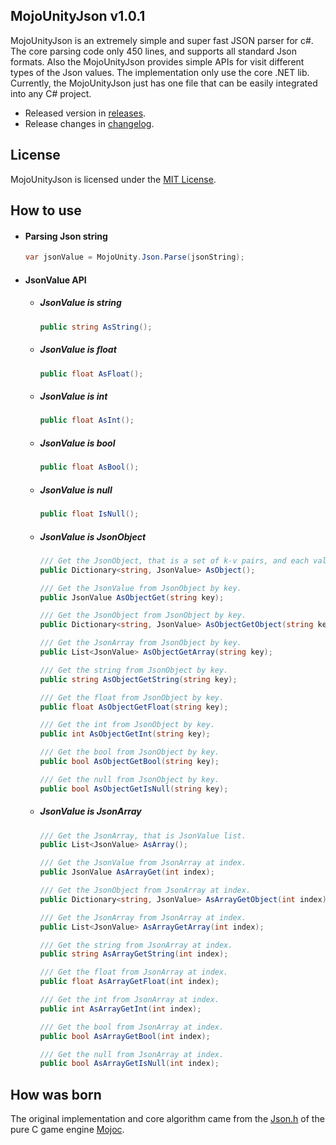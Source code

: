 ## MojoUnityJson v1.0.1

MojoUnityJson is an extremely simple and super fast JSON parser for c#. The core parsing code only 450 lines, and supports all standard Json formats. Also the MojoUnityJson provides simple APIs for visit different types of the Json values. The implementation only use the core .NET lib. Currently, the MojoUnityJson just has one file that can be easily integrated into any C# project.

* Released version in [releases](https://github.com/scottcgi/MojoUnityJson/releases).
* Release changes in [changelog](https://github.com/scottcgi/MojoUnityJson/blob/master/ChangeLog.md).

## License
MojoUnityJson is licensed under the [MIT License](https://github.com/scottcgi/MojoUnityJson/blob/master/LICENSE).

## How to use

* #### Parsing Json string

  ```csharp
  var jsonValue = MojoUnity.Json.Parse(jsonString);
  ```
  
* #### JsonValue API

  * ##### JsonValue is string
  
    ```csharp
    public string AsString();
    ```
    
  * ##### JsonValue is float
  
    ```csharp
    public float AsFloat();
    ```
    
  * ##### JsonValue is int
  
    ```csharp
    public float AsInt();
    ```    
    
  * ##### JsonValue is bool
  
    ```csharp
    public float AsBool();
    ```    
    
  * ##### JsonValue is null
  
    ```csharp
    public float IsNull();
    ```  

  * ##### JsonValue is JsonObject
  
    ```csharp
    /// Get the JsonObject, that is a set of k-v pairs, and each value is JsonValue.
    public Dictionary<string, JsonValue> AsObject();
    
    /// Get the JsonValue from JsonObject by key.
    public JsonValue AsObjectGet(string key);
    
    /// Get the JsonObject from JsonObject by key.
    public Dictionary<string, JsonValue> AsObjectGetObject(string key);
    
    /// Get the JsonArray from JsonObject by key.
    public List<JsonValue> AsObjectGetArray(string key);
    
    /// Get the string from JsonObject by key.
    public string AsObjectGetString(string key);
    
    /// Get the float from JsonObject by key.
    public float AsObjectGetFloat(string key);
    
    /// Get the int from JsonObject by key.
    public int AsObjectGetInt(string key);
    
    /// Get the bool from JsonObject by key.
    public bool AsObjectGetBool(string key);
    
    /// Get the null from JsonObject by key.  
    public bool AsObjectGetIsNull(string key);
    ```
    
  * ##### JsonValue is JsonArray
  
    ```csharp
    /// Get the JsonArray, that is JsonValue list.
    public List<JsonValue> AsArray();
    
    /// Get the JsonValue from JsonArray at index.
    public JsonValue AsArrayGet(int index);
    
    /// Get the JsonObject from JsonArray at index.
    public Dictionary<string, JsonValue> AsArrayGetObject(int index);
    
    /// Get the JsonArray from JsonArray at index.
    public List<JsonValue> AsArrayGetArray(int index);
    
    /// Get the string from JsonArray at index. 
    public string AsArrayGetString(int index);
    
    /// Get the float from JsonArray at index.
    public float AsArrayGetFloat(int index);
    
    /// Get the int from JsonArray at index.
    public int AsArrayGetInt(int index);
    
    /// Get the bool from JsonArray at index.
    public bool AsArrayGetBool(int index);
    
    /// Get the null from JsonArray at index.
    public bool AsArrayGetIsNull(int index);
    ```
    
## How was born

The original implementation and core algorithm came from the [Json.h](https://github.com/scottcgi/Mojoc/blob/master/Engine/Toolkit/Utils/Json.h) of the pure C game engine [Mojoc](https://github.com/scottcgi/Mojoc).
